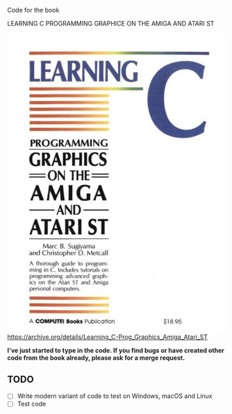 Code for the book 


LEARNING C
PROGRAMMING GRAPHICE ON THE AMIGA AND ATARI ST

![Book cover](cover.jpg)
https://archive.org/details/Learning_C-Prog_Graphics_Amiga_Atari_ST


**I've just started to type in the code. If you find bugs or have created other code from the book already, please ask for a merge request.**

## TODO

- [ ] Write modern variant of code to test on Windows, macOS and Linux
- [ ] Test code

